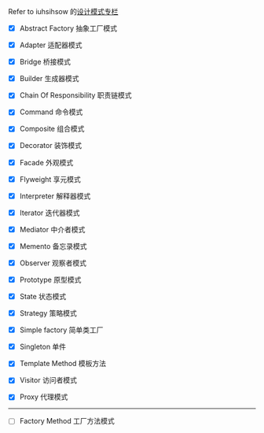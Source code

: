
Refer to iuhsihsow 的[设计模式专栏](http://blog.csdn.net/column/details/baadf00df00dabadfds0.html)






- [x] Abstract Factory			抽象工厂模式

- [x] Adapter					适配器模式

- [x] Bridge					桥接模式

- [x] Builder					生成器模式

- [x] Chain Of Responsibility	职责链模式

- [x] Command					命令模式

- [x] Composite					组合模式

- [x] Decorator					装饰模式

- [x] Facade					外观模式

- [x] Flyweight					享元模式

- [x] Interpreter				解释器模式

- [x] Iterator					迭代器模式

- [x] Mediator					中介者模式

- [x] Memento					备忘录模式


- [x] Observer					观察者模式

- [x] Prototype					原型模式

- [x] State						状态模式

- [x] Strategy					策略模式

- [x] Simple factory  简单类工厂

- [x] Singleton					单件

- [x] Template Method			模板方法

- [x] Visitor					访问者模式

- [x] Proxy						代理模式

______

- [ ] Factory Method			工厂方法模式





